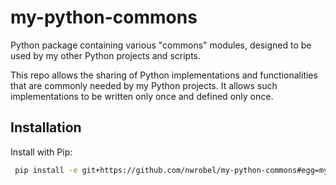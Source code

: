 # my-python-commons
Python package containing various "commons" modules, designed to be used by my other Python projects and scripts. 

This repo allows the sharing of Python implementations and functionalities that are commonly needed by my Python projects. It allows such implementations to be written only once and defined only once.

## Installation
Install with Pip:

```bash
 pip install -e git+https://github.com/nwrobel/my-python-commons#egg=my-python-commons-nwrobel
```
